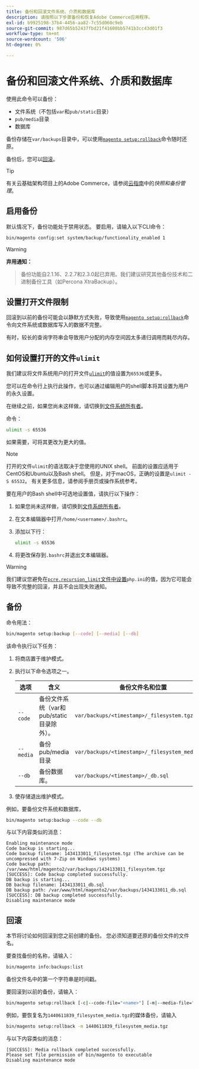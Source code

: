 ```yaml
---
title: 备份和回滚文件系统、介质和数据库
description: 请按照以下步骤备份和恢复Adobe Commerce应用程序。
exl-id: b9925198-37b4-4456-aa82-7c55d060c9eb
source-git-commit: 987d65b52437fbd21f41600bb5741b3cc43d01f3
workflow-type: tm+mt
source-wordcount: '506'
ht-degree: 0%

---
```


# 备份和回滚文件系统、介质和数据库

使用此命令可以备份：

* 文件系统（不包括`var`和`pub/static`目录）
* `pub/media`目录
* 数据库

备份存储在`var/backups`目录中，可以使用[`magento setup:rollback`](uninstall-modules.md#roll-back-the-file-system-database-or-media-files)命令随时还原。

备份后，您可以[回滚](#rollback)。

>[!TIP]
>
>有关云基础架构项目上的Adobe Commerce，请参阅[云指南](https://experienceleague.adobe.com/en/docs/commerce-cloud-service/user-guide/develop/storage/snapshots)中的&#x200B;_快照和备份管理_。

## 启用备份

默认情况下，备份功能处于禁用状态。 要启用，请输入以下CLI命令：

```bash
bin/magento config:set system/backup/functionality_enabled 1
```

>[!WARNING]
>
>**弃用通知：**
>>备份功能自2.1.16、2.2.7和2.3.0起已弃用。我们建议研究其他备份技术和二进制备份工具（如Percona XtraBackup）。

## 设置打开文件限制

回滚到以前的备份可能会以静默方式失败，导致使用[`magento setup:rollback`](uninstall-modules.md#roll-back-the-file-system-database-or-media-files)命令向文件系统或数据库写入的数据不完整。

有时，较长的查询字符串会导致用户分配的内存空间因太多递归调用而耗尽内存。

## 如何设置打开的文件`ulimit`

我们建议将文件系统用户的打开文件[`ulimit`](https://ss64.com/bash/ulimit.html)的值设置为`65536`或更多。

您可以在命令行上执行此操作，也可以通过编辑用户的shell脚本将其设置为用户的永久设置。

在继续之前，如果您尚未这样做，请切换到[文件系统所有者](../prerequisites/file-system/overview.md)。

命令：

```bash
ulimit -s 65536
```

如果需要，可将其更改为更大的值。

>[!NOTE]
>
>打开的文件`ulimit`的语法取决于您使用的UNIX shell。 前面的设置应适用于CentOS和Ubuntu以及Bash shell。 但是，对于macOS，正确的设置是`ulimit -S 65532`。 有关更多信息，请参阅手册页或操作系统参考。

要在用户的Bash shell中可选地设置值，请执行以下操作：

1. 如果您尚未这样做，请切换到[文件系统所有者](../prerequisites/file-system/overview.md)。
1. 在文本编辑器中打开`/home/<username>/.bashrc`。
1. 添加以下行：

   ```bash
   ulimit -s 65536
   ```

1. 将更改保存到`.bashrc`并退出文本编辑器。

>[!WARNING]
>
>我们建议您避免在[`pcre.recursion_limit`文件中设置](https://www.php.net/manual/en/pcre.configuration.php)`php.ini`的值，因为它可能会导致不完整的回滚，并且不会出现失败通知。

## 备份

命令用法：

```bash
bin/magento setup:backup [--code] [--media] [--db]
```

该命令执行以下任务：

1. 将商店置于维护模式。
1. 执行以下命令选项之一。

   | 选项 | 含义 | 备份文件名和位置 |
   |--- |--- |--- |
   | `--code` | 备份文件系统（var和pub/static目录除外）。 | `var/backups/<timestamp>/_filesystem.tgz` |
   | `--media` | 备份pub/media目录 | `var/backups/<timestamp>/_filesystem_media.tgz` |
   | `--db` | 备份数据库。 | `var/backups/<timestamp>/_db.sql` |

1. 使存储退出维护模式。

例如，要备份文件系统和数据库，

```bash
bin/magento setup:backup --code --db
```

与以下内容类似的消息：

```
Enabling maintenance mode
Code backup is starting...
Code backup filename: 1434133011_filesystem.tgz (The archive can be uncompressed with 7-Zip on Windows systems)
Code backup path: /var/www/html/magento2/var/backups/1434133011_filesystem.tgz
[SUCCESS]: Code backup completed successfully.
DB backup is starting...
DB backup filename: 1434133011_db.sql
DB backup path: /var/www/html/magento2/var/backups/1434133011_db.sql
[SUCCESS]: DB backup completed successfully.
Disabling maintenance mode
```

## 回滚

本节将讨论如何回滚到您之前创建的备份。 您必须知道要还原的备份文件的文件名。

要查找备份的名称，请输入：

```bash
bin/magento info:backups:list
```

备份文件名中的第一个字符串是时间戳。

要回滚到以前的备份，请输入：

```bash
bin/magento setup:rollback [-c|--code-file="<name>"] [-m|--media-file="<name>"] [-d|--db-file="<name>"]
```

例如，要恢复名为`1440611839_filesystem_media.tgz`的媒体备份，请输入

```bash
bin/magento setup:rollback -m 1440611839_filesystem_media.tgz
```

与以下内容类似的消息：

```
[SUCCESS]: Media rollback completed successfully.
Please set file permission of bin/magento to executable
Disabling maintenance mode
```
